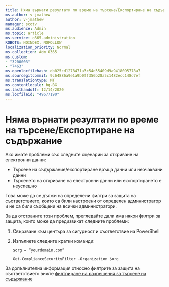 ```yaml
---
title: Няма върнати резултати по време на търсене/Експортиране на съдържание
ms.author: v-jmathew
author: v-jmathew
manager: scotv
ms.audience: Admin
ms.topic: article
ms.service: o365-administration
ROBOTS: NOINDEX, NOFOLLOW
localization_priority: Normal
ms.collection: Adm_O365
ms.custom:
- "3200003"
- "7463"
ms.openlocfilehash: db025cd1278471a3c54d55409d9a9418095778a7
ms.sourcegitcommit: 9c64886a9e1a9b0ff356b28a5c1482ecc148d7ef
ms.translationtype: MT
ms.contentlocale: bg-BG
ms.lasthandoff: 12/14/2020
ms.locfileid: "49677190"
---
```

# <a name="no-results-returned-during-content-searchexport"></a>Няма върнати резултати по време на търсене/Експортиране на съдържание

Ако имате проблеми със следните сценарии за откриване на електронни данни:

- Търсене на съдържание/експортиране връща данни или неочаквани данни
- Търсенето на откриване на електронни данни или експортирането е неуспешно

Това може да се дължи на определени филтри за защита на съответствието, които са били настроени от определен администратор и не са били съобщени на всички администратори.

За да отстраните този проблем, прегледайте дали има някои филтри за защита, които може да предизвикат следните проблеми:

1. Свързване към центъра за сигурност и съответствие на PowerShell
2. Изпълнете следните кратки команди:

    `$org = “yourdomain.com”`

    `Get-ComplianceSecurityFilter -Organization $org`

За допълнителна информация относно филтрите за защита на съответствието вижте [филтриране на разрешения за търсене на съдържание](https://docs.microsoft.com/microsoft-365/compliance/permissions-filtering-for-content-search)
